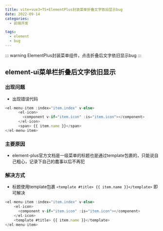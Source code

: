 ```yaml
---
title: vite+vue3+TS+ElementPlus封装菜单折叠文字依旧显示bug
date: 2022-09-14
categories:
  - 前端开发

tags:
  - element
  - bug
---
```


::: warning 
ElementPlus封装菜单组件，点击折叠后文字依旧显示bug
:::

<!-- more -->

## element-ui菜单栏折叠后文字依旧显示

### 出现问题

- 出现错误代码

```js
<el-menu-item :index="item.index" v-else>
      <el-icon>
        <component v-if="item.icon" :is="item.icon"></component>
      </el-icon>
      <span> {{ item.name }}</span>
</el-menu-item>
```
### 主要原因

- element-plus官方文档是一级菜单的标题也是通过template包裹的，只能说自己粗心，记录下自己的蠢事以后不再犯

### 解决方式

- 标题使用template包裹 `<template #title> {{ item.name }}</template>` 即可解决

```js
<el-menu-item :index="item.index" v-else>
    <el-icon>
      <component v-if="item.icon" :is="item.icon"></component>
    </el-icon>
    <template #title> {{ item.name }}</template>
</el-menu-item>
```
